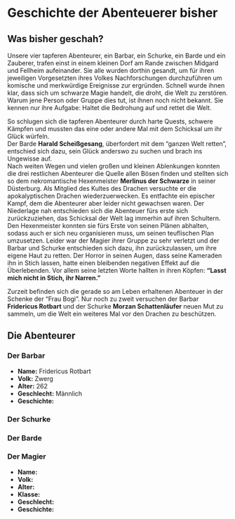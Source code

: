 <script setup lang="ts">
  import CharacterSheet from './code/components/CharacterSheet.vue';
  import { schurke, barde } from './characterSheetData';
</script>

# Geschichte der Abenteuerer bisher

## Was bisher geschah?
Unsere vier tapferen Abenteurer, ein Barbar, ein Schurke, ein Barde und ein Zauberer, trafen einst in einem kleinen Dorf am Rande zwischen Midgard und Fellheim aufeinander. Sie alle wurden dorthin gesandt, um für ihren jeweiligen Vorgesetzten ihres Volkes Nachforschungen durchzuführen um komische und merkwürdige Ereignisse zur ergründen. Schnell wurde ihnen klar, dass sich um schwarze Magie handelt, die droht, die Welt zu zerstören. Warum jene Person oder Gruppe dies tut, ist ihnen noch nicht bekannt. Sie kennen nur ihre Aufgabe: Haltet die Bedrohung auf und rettet die Welt.  

So schlugen sich die tapferen Abenteurer durch harte Quests, schwere Kämpfen und mussten das eine oder andere Mal mit dem Schicksal um ihr Glück würfeln.  
Der Barde **Harald Scheißgesang**, überfordert mit dem “ganzen Welt retten”, entschied sich dazu, sein Glück anderswo zu suchen und brach ins Ungewisse auf.  
Nach weiten Wegen und vielen großen und kleinen Ablenkungen konnten die drei restlichen Abenteurer die Quelle allen Bösen finden und stellten sich so dem nekromantische Hexenmeister **Merlinus der Schwarze** in seiner Düsterburg. Als Mitglied des Kultes des Drachen versuchte er die apokalyptischen Drachen wiederzuerwecken. Es entfachte ein epischer Kampf, dem die Abenteurer aber leider nicht gewachsen waren. Der Niederlage nah entschieden sich die Abenteuer fürs erste sich zurückzuziehen, das Schicksal der Welt lag immerhin auf ihren Schultern. Den Hexenmeister konnten sie fürs Erste von seinen Plänen abhalten, sodass auch er sich neu organisieren muss, um seinen teuflischen Plan umzusetzen. 
Leider war der Magier ihrer Gruppe zu sehr verletzt und der Barbar und Schurke entschieden sich dazu, ihn zurückzulassen, um ihre eigene Haut zu retten. Der Horror in seinen Augen, dass seine Kameraden ihn in Stich lassen, hatte einen bleibenden negativen Effekt auf die Überlebenden. Vor allem seine letzten Worte hallten in ihren Köpfen: **“Lasst mich nicht in Stich, ihr Narren.”** 

Zurzeit befinden sich die gerade so am Leben erhaltenen Abenteuer in der Schenke der “Frau Bogi”. Nur noch zu zweit versuchen der Barbar **Fridericus Rotbart** und der Schurke **Morzan Schattenläufer** neuen Mut zu sammeln, um die Welt ein weiteres Mal vor den Drachen zu beschützen. 


## Die Abenteurer

### Der Barbar
- **Name:** Fridericus Rotbart
- **Volk:** Zwerg
- **Alter:** 262
- **Geschlecht:** Männlich
- **Geschichte:**

### Der Schurke
<CharacterSheet :data="schurke" />

### Der Barde
<CharacterSheet :data="barde" />

### Der Magier
- **Name:**
- **Volk:**
- **Alter:**
- **Klasse:**
- **Geschlecht:**
- **Geschichte:**
